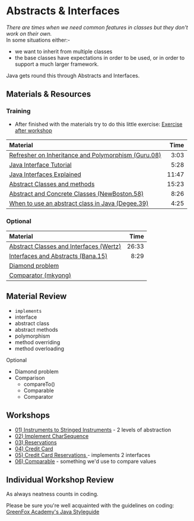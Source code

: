 # Abstracts & Interfaces
*There are times when we need common features in classes but they don't work on their own.* <br />
In some situations either:-
- we want to inherit from multiple classes
- the base classes have expectations in order to be used, or in order to support a much larger framework.  

Java gets round this through Abstracts and Interfaces.

## Materials & Resources

### Training
- After finished with the materials try to do this little exercise: [Exercise after workshop](zoo/zoo.md) 

| Material | Time |
|:-------- |-----:|
|[Refresher on Inheritance and Polymorphism (Guru.08)](https://www.youtube.com/watch?v=gWpg3yMiL0M)|3:03|
|[Java Interface Tutorial](https://www.youtube.com/watch?v=NnZQ-C0x4hs)|5:28|
|[Java Interfaces Explained](https://www.youtube.com/watch?v=KAKtFcvSKp0)|11:47|
|[Abstract Classes and methods](https://www.youtube.com/watch?v=uOd1RrmNZYk)|15:23|
|[Abstract and Concrete Classes (NewBoston.58)](https://www.youtube.com/watch?v=TyPNvt6Zg8c)|8:26|
|[When to use an abstract class in Java (Degee.39)](https://www.youtube.com/watch?v=hZ1EU-F-0nU)|4:25|


### Optional
| Material | Time |
|:-------- |-----:|
|[Abstract Classes and Interfaces (Wertz)](https://www.youtube.com/watch?v=AU07jJc_qMQ)|26:33|
|[Interfaces and Abstracts (Bana.15)](https://www.youtube.com/watch?v=1PPDoAKbaNA)|8:29|
|[Diamond problem](diamond_problem.png)||
|[Comparator (mkyong)](https://www.mkyong.com/java/java-object-sorting-example-comparable-and-comparator/)|||

## Material Review
- `implements`
- interface
- abstract class
- abstract methods
- polymorphism
- method overriding
- method overloading

Optional
- Diamond problem
- Comparison
  - compareTo()
  - Comparable<T>
  - Comparator<Model>

## Workshops
- [01) Instruments to Stringed Instruments](instruments/Instruments.md) - 2 levels of abstraction
- [02) Implement CharSequence](charsequence/CharSequence.md)
- [03) Reservations](reservations/Reservations.md)
- [04) Credit Card ](creditcard/Creditcard.md)
- [05) Credit Card Reservations ](credicardreservations/CreditCardReservation.md) - implements 2 interfaces
- [06) Comparable](comparator/Comparator.md) - something we'd use to compare values



## Individual Workshop Review
As always neatness counts in coding.

Please be sure you're well acquainted with the guidelines on coding: [GreenFox Academy's Java Styleguide](../../styleguide/java.md)
